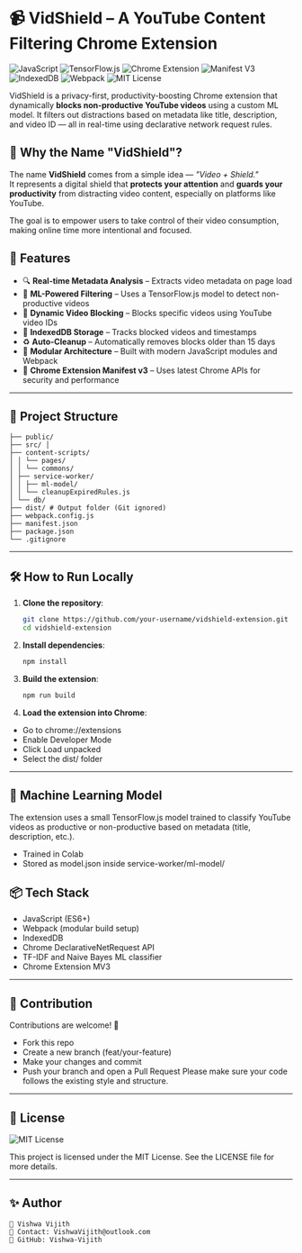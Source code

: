 # 📹 VidShield – A YouTube Content Filtering Chrome Extension

![JavaScript](https://img.shields.io/badge/JavaScript-ES6+-F7DF1E?style=flat&logo=javascript&logoColor=black)
![TensorFlow.js](https://img.shields.io/badge/TensorFlow.js-FF6F00?style=flat&logo=tensorflow&logoColor=white)
![Chrome Extension](https://img.shields.io/badge/Chrome%20Extension-MV3-4285F4?style=flat&logo=google-chrome&logoColor=white)
![Manifest V3](https://img.shields.io/badge/Manifest-V3-5F6368?style=flat&logo=google-chrome&logoColor=white)
![IndexedDB](https://img.shields.io/badge/IndexedDB-4479A1?style=flat&logo=database&logoColor=white)
![Webpack](https://img.shields.io/badge/Webpack-8DD6F9?style=flat&logo=webpack&logoColor=black)
![MIT License](https://img.shields.io/badge/License-MIT-green?style=flat)

VidShield is a privacy-first, productivity-boosting Chrome extension that dynamically **blocks non-productive YouTube videos** using a custom ML model. It filters out distractions based on metadata like title, description, and video ID — all in real-time using declarative network request rules.

## 📛 Why the Name "VidShield"?

The name **VidShield** comes from a simple idea — _"Video + Shield."_  
It represents a digital shield that **protects your attention** and **guards your productivity** from distracting video content, especially on platforms like YouTube.

The goal is to empower users to take control of their video consumption, making online time more intentional and focused.

## 🚀 Features

- 🔍 **Real-time Metadata Analysis** – Extracts video metadata on page load  
- 🧠 **ML-Powered Filtering** – Uses a TensorFlow.js model to detect non-productive videos  
- 🚫 **Dynamic Video Blocking** – Blocks specific videos using YouTube video IDs  
- 💾 **IndexedDB Storage** – Tracks blocked videos and timestamps  
- ♻️ **Auto-Cleanup** – Automatically removes blocks older than 15 days  
- 🔧 **Modular Architecture** – Built with modern JavaScript modules and Webpack  
- 🧩 **Chrome Extension Manifest v3** – Uses latest Chrome APIs for security and performance  

---

## 📂 Project Structure
```
├── public/ 
├── src/ │ 
├── content-scripts/ 
│ │ └── pages/ 
│ │ └── commons/ 
│ ├── service-worker/ 
│ │ ├── ml-model/ 
│ │ └── cleanupExpiredRules.js 
│ └── db/ 
├── dist/ # Output folder (Git ignored) 
├── webpack.config.js 
├── manifest.json 
├── package.json 
└── .gitignore
```

---

## 🛠️ How to Run Locally

1. **Clone the repository**:
   ```bash
   git clone https://github.com/your-username/vidshield-extension.git
   cd vidshield-extension

2. **Install dependencies**:
   ```bash
   npm install

3. **Build the extension**:
   ```bash
   npm run build
   
4. **Load the extension into Chrome**:
  - Go to chrome://extensions
  - Enable Developer Mode
  - Click Load unpacked
  - Select the dist/ folder

---

## 🧠 Machine Learning Model
The extension uses a small TensorFlow.js model trained to classify YouTube videos as productive or non-productive based on metadata (title, description, etc.).
   - Trained in Colab
   - Stored as model.json inside service-worker/ml-model/

## 📦 Tech Stack
   - JavaScript (ES6+)
   - Webpack (modular build setup)
   - IndexedDB
   - Chrome DeclarativeNetRequest API
   - TF-IDF and Naive Bayes ML classifier
   - Chrome Extension MV3

---

## 🤝 Contribution
Contributions are welcome! 🚀
   - Fork this repo
   - Create a new branch (feat/your-feature)
   - Make your changes and commit
   - Push your branch and open a Pull Request
Please make sure your code follows the existing style and structure.

---

## 🪪 License
![MIT License](https://img.shields.io/badge/License-MIT-green?style=flat)

This project is licensed under the MIT License.
See the LICENSE file for more details.

---

## ✨ Author
```
👤 Vishwa Vijith
📧 Contact: VishwaVijith@outlook.com
🔗 GitHub: Vishwa-Vijith
```

